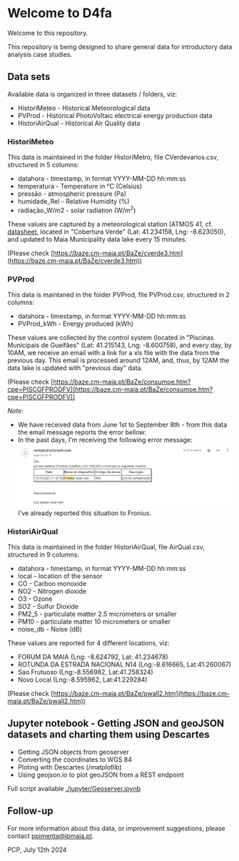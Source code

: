 # Welcome to D4fa

Welcome to this repository.

This repository is being designed to share general data for introductory data analysis case studies.

## Data sets

Available data is organized in three datasets / folders, viz:

- HistoriMeteo - Historical Meteorological data
- PVProd - Historical PhotoVoltaic electrical energy production data
- HistoriAirQual - Historical Air Quality data


### HistoriMeteo

This data is maintained in the folder HistoriMetro, file CVerdevarios.csv, structured in 5 columns:
- datahora - timestamp, in format YYYY-MM-DD hh:mm:ss
- temperatura - Temperature in &deg;C (Celsius)
- pressão - atmospheric pressure (Pa)  
- humidade_Rel - Relative Humidity (%)
- radiação_W/m2 - solar radiation (W/m<sup>2</sup>)

These values are captured by a meteorological station (ATMOS 41, cf. [datasheet](https://drive.google.com/file/d/1gcrmu_V8oGEzP8LdJoZoUTuRhioKaJr5/view), located in "Cobertura Verde" (Lat: 41.234158, Lng: -8.623050), and updated to Maia Municipality data lake every 15 minutes.

(Please check [https://baze.cm-maia.pt/BaZe/cverde3.htm](https://baze.cm-maia.pt/BaZe/cverde3.htm))

### PVProd

This data is maintaned in the folder PVProd, file PVProd.csv, structured in 2 columns:
- datahora - timestamp, in format YYYY-MM-DD hh:mm:ss
- PVProd_kWh - Energy produced (kWh)

These values are collected by the control system (located in "Piscinas Municipais de Gueifães" (Lat: 41.215143, Lng: -8.600758), and every day, by 10AM, we receive an email with a link for a xls file with the data from the previous day.
This email is processed around 12AM, and, thus, by 12AM the data lake is updated with "previous day" data.


(Please check [https://baze.cm-maia.pt/BaZe/consumoe.htm?cpe=PISCGFPRODFV](https://baze.cm-maia.pt/BaZe/consumoe.htm?cpe=PISCGFPRODFV))

*Note*: 
- We have received data from June 1st to September 8th - from this data the email message reports the error bellow:
- In the past days, I'm receiving the following error message:
![Error message](./pics/swerr.png)  
I've already reported this situation to Fronius.

### HistoriAirQual

This data is maintained in the folder HistoriAirQual, file AirQual.csv, structured in 9 columns:
- datahora -  timestamp, in format YYYY-MM-DD hh:mm:ss
- local - location of the sensor
- CO - Carbon monoxide
- NO2 - Nitrogen dioxide
- O3 - Ozone
- SO2 - Sulfur Dioxide
- PM2_5 - particulate matter 2.5 micrometers or smaller
- PM10 - particulate matter 10 micrometers or smaller
- noise_db - Noise (dB)

These values are reported for 4 different locations, viz:
- FORUM DA MAIA  (Lng: -8.624792, Lat: 41.234678)
- ROTUNDA DA ESTRADA NACIONAL N14 (Lng:-8.616665, Lat:41.260067)
- Sao Frutuoso  (Lng:-8.556982, Lat:41.258324)
- Novo Local  (Lng:-8.595962, Lat:41.229284)


(Please check [https://baze.cm-maia.pt/BaZe/pwall2.htm](https://baze.cm-maia.pt/BaZe/pwall2.htm))

## Jupyter notebook - Getting JSON and geoJSON datasets and charting them using Descartes

- Getting JSON objects from geoserver 
- Converting the coordinates to WGS 84
- Ploting with Descartes (/matplotlib)
- Using geojson.io to plot geoJSON from a REST endpoint

Full script available [./jupyter/Geoserver.ipynb](./jupyter/Geoserver.ipynb)

## Follow-up
For more information about this data, or improvement suggestions, please contact ppimenta@ipmaia.pt.

PCP, July 12th 2024
